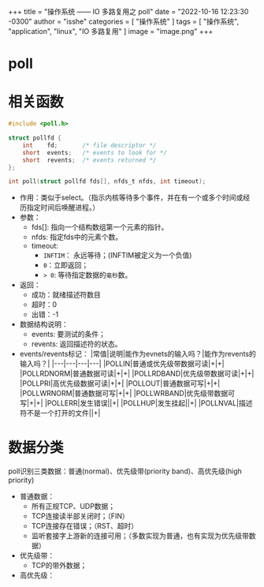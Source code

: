 +++
title = "操作系统 —— IO 多路复用之 poll"
date = "2022-10-16 12:23:30 -0300"
author = "isshe"
categories = [ "操作系统" ]
tags = [ "操作系统", "application", "linux", "IO 多路复用" ]
image = "image.png"
+++


# poll

# 相关函数
```c
#include <poll.h>

struct pollfd {
    int    fd;       /* file descriptor */
    short  events;   /* events to look for */
    short  revents;  /* events returned */
};

int poll(struct pollfd fds[], nfds_t nfds, int timeout);
```
* 作用：类似于select。（指示内核等待多个事件，并在有一个或多个时间或经历指定时间后唤醒进程。）
* 参数：
    * fds[]: 指向一个结构数组第一个元素的指针。
    * nfds: 指定fds中的元素个数。
    * timeout: 
        * `INFTIM`： 永远等待；(INFTIM被定义为一个负值)
        * `0`：立即返回；
        * `> 0`: 等待指定数据的`毫秒`数。
* 返回：
    * 成功：就绪描述符数目
    * 超时：0
    * 出错：-1
* 数据结构说明：
    * events: 要测试的条件；
    * revents: 返回描述符的状态。
* events/revents标记：
|常值|说明|能作为evnets的输入吗？|能作为revents的输入吗？|
|---|---|---|---|
|POLLIN|普通或优先级带数据可读|+|+|
|POLLRDNORM|普通数据可读|+|+|
|POLLRDBAND|优先级带数据可读|+|+|
|POLLPRI|高优先级数据可读|+|+|
|POLLOUT|普通数据可写|+|+|
|POLLWRNORM|普通数据可写|+|+|
|POLLWRBAND|优先级带数据可写|+|+|
|POLLERR|发生错误||+|
|POLLHUP|发生挂起||+|
|POLLNVAL|描述符不是一个打开的文件||+|

# 数据分类
poll识别三类数据：普通(normal)、优先级带(priority band)、高优先级(high priority)
* 普通数据：
    * 所有正规TCP、UDP数据；
    * TCP连接读半部关闭时；（FIN）
    * TCP连接存在错误；（RST、超时）
    * 监听套接字上游新的连接可用；（多数实现为普通，也有实现为优先级带数据）
* 优先级带：
    * TCP的带外数据；
* 高优先级：
